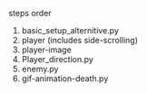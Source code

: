 steps order

1. basic_setup_alternitive.py
2. player (includes side-scrolling)
3. player-image
4. Player_direction.py
5. enemy.py
6. gif-animation-death.py
